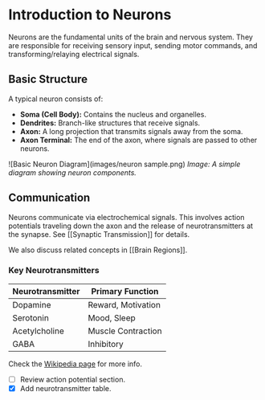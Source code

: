 # Introduction to Neurons

Neurons are the fundamental units of the brain and nervous system. They are responsible for receiving sensory input, sending motor commands, and transforming/relaying electrical signals.

## Basic Structure

A typical neuron consists of:
* **Soma (Cell Body):** Contains the nucleus and organelles.
* **Dendrites:** Branch-like structures that receive signals.
* **Axon:** A long projection that transmits signals away from the soma.
* **Axon Terminal:** The end of the axon, where signals are passed to other neurons.

![Basic Neuron Diagram](images/neuron sample.png)
*Image: A simple diagram showing neuron components.*

## Communication

Neurons communicate via electrochemical signals. This involves action potentials traveling down the axon and the release of neurotransmitters at the synapse. See [[Synaptic Transmission]] for details.

We also discuss related concepts in [[Brain Regions]].

### Key Neurotransmitters

| Neurotransmitter | Primary Function        |
|------------------|-------------------------|
| Dopamine         | Reward, Motivation      |
| Serotonin        | Mood, Sleep             |
| Acetylcholine    | Muscle Contraction      |
| GABA             | Inhibitory              |

Check the [Wikipedia page](https://en.wikipedia.org/wiki/Neuron) for more info.

* [ ] Review action potential section.
* [x] Add neurotransmitter table.